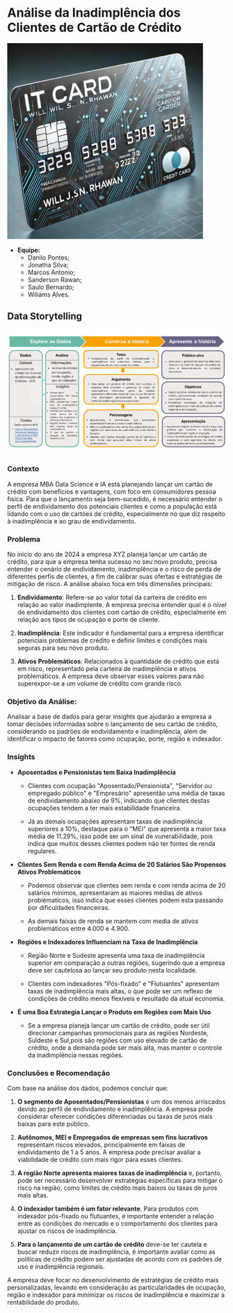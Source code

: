 # Análise da Inadimplência dos Clientes de Cartão de Crédito

<img src='./cartao.jpeg' width=450>

- **Equipe:**
    - Danilo Pontes;
    - Jonatha Silva;
    - Marcos Antonio;
    - Sanderson Rawan;
    - Saulo Bernardo;
    - Wiliams Alves.

## Data Storytelling

<img src='./Data_Storytelling.png' width=600>

### Contexto

A empresa MBA Data Science e IA está planejando lançar um cartão de crédito com benefícios e vantagens, com foco em consumidores pessoa fisica. Para que o lançamento seja bem-sucedido, é necessário entender o perfil de endividamento dos potenciais clientes e como a população está lidando com o uso de cartões de crédito, especialmente no que diz respeito à inadimplência e ao grau de endividamento.

### Problema

No inicio do ano de 2024 a empresa XYZ planeja lançar um cartão de crédito, para que a empresa tenha sucesso no seu novo produto, precisa entender o cenário de endividamento, inadimplência e o risco de perda de diferentes perfis de clientes, a fim de calibrar suas ofertas e estratégias de mitigação de risco. A análise abaixo foca em três dimensões principais:

1. **Endividamento**: Refere-se ao valor total da carteira de crédito em relação ao valor inadimplente. A empresa precisa entender qual é o nível de endividamento dos clientes com cartão de crédito, especialmente em relação aos tipos de ocupação e porte de cliente.

2. **Inadimplência**: Este indicador é fundamental para a empresa identificar potenciais problemas de crédito e definir limites e condições mais seguras para seu novo produto.

3. **Ativos Problemáticos**: Relacionados à quantidade de crédito que está em risco, representado pela carteira de inadimplência e ativos problemáticos. A empresa deve observar esses valores para não superexpor-se a um volume de crédito com grande risco.

### Objetivo da Análise:

Analisar a base de dados para gerar insights que ajudarão a empresa a tomar decisões informadas sobre o lançamento de seu cartão de crédito, considerando os padrões de endividamento e inadimplência, além de identificar o impacto de fatores como ocupação, porte, região e indexador.

### Insights

- **Aposentados e Pensionistas tem Baixa Inadimplência**

    - Clientes com ocupação "Aposentado/Pensionista", "Servidor ou empregado público" e "Empresário" apresentão uma média de taxas de endividamento abaixo de 9%, indicando que clientes destas ocupações tendem a ter mais estabilidade financeira.

    - Já as demais ocupações apresentam taxas de inadimplência superiores a 10%, destaque para o "MEI" que apresenta a maior taxa média de 11.29%, isso pode ser um sinal de vunerabilidade, pois indica que muitos desses clientes podem não ter fontes de renda regulares.

- **Clientes Sem Renda e com Renda Acima de 20 Salários São Propensos Ativos Problemáticos**

    - Podemos observar que clientes sem renda e com renda acima de 20 salários mínimos, apresentaram as maiores médias de ativos problématicos, isso indica que esses clientes podem esta passando por dificuldades financeiras.

    - As demais faixas de renda se mantem com media de ativos problemáticos entre 4.000 e 4.900.

- **Regiões e Indexadores Influenciam na Taxa de Inadimplência**

    - Região Norte e Sudeste apresenta uma taxa de inadimplência superior em comparação a outras regiões, sugerindo que a empresa deve ser cautelosa ao lançar seu produto nesta localidade.

    - Clientes com indexadores "Pós-fixado" e "Flutuantes" apresentam taxas de inadimplência mais altas, o que pode ser um reflexo de condições de crédito menos flexíveis e resultado da atual economia.

- **É uma Boa Estrategia Lançar o Produto em Regiões com Mais Uso**

    - Se a empresa planeja lançar um cartão de crédito, pode ser útil direcionar campanhas promocionais para as regiões Nordeste, Suldeste e Sul,pois são regiões com uso elevado de cartão de crédito, onde a demanda pode ser mais alta, mas manter o controle da inadimplência nessas regiões.

### Conclusões e Recomendação

Com base na análise dos dados, podemos concluir que:

1. **O segmento de Aposentados/Pensionistas** é um dos menos arriscados devido ao perfil de endividamento e inadimplência. A empresa pode considerar oferecer condições diferenciadas ou taxas de juros mais baixas para este público.

2. **Autônomos, MEI e Empregados de empresas sem fins lucrativos** representam riscos elevados, principalmente em faixas de endividamento de 1 a 5 anos. A empresa pode precisar avaliar a viabilidade de crédito com mais rigor para esses clientes.

3. **A região Norte apresenta maiores taxas de inadimplência** e, portanto, pode ser necessário desenvolver estratégias específicas para mitigar o risco na região, como limites de crédito mais baixos ou taxas de juros mais altas.

4. **O indexador também é um fator relevante**. Para produtos com indexador pós-fixado ou flutuantes, é importante entender a relação entre as condições do mercado e o comportamento dos clientes para ajustar os riscos de inadimplência.

5. **Para o lançamento de um cartão de crédito** deve-se ter cautela e buscar reduzir riscos de inadimplência, é importante avaliar como as políticas de crédito podem ser ajustadas de acordo com os padrões de uso e inadimplência regionais.

A empresa deve focar no desenvolvimento de estratégias de crédito mais personalizadas, levando em consideração as particularidades de ocupação, região e indexador para minimizar os riscos de inadimplência e maximizar a rentabilidade do produto.

